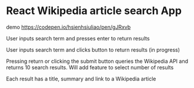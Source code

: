 # React Wikipedia article search App

demo https://codepen.io/hsienhsiuliao/pen/gJRxvb


User inputs search term and presses enter to return results

User inputs search term and clicks button to return results (in progress)

Pressing return or clicking the submit button queries the Wikipedia API and returns 10 search results. Will add feature to select number of results

Each result has a title, summary and link to a Wikipedia article

